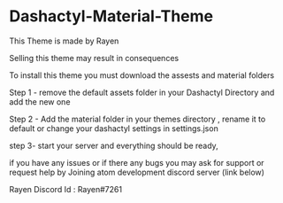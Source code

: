 # Dashactyl-Material-Theme

This Theme is made by Rayen

Selling this theme may result in consequences

To install this theme you must download the assests and material folders

Step 1 - remove the default assets folder in your Dashactyl Directory and add the new one 

Step 2 - Add the material folder in your themes directory , rename it to default or change your dashactyl settings in settings.json

step 3- start your server and everything should be ready, 

if you have any issues or if there any bugs you may ask for support or request help by Joining atom development discord server (link below) 


Rayen Discord Id : Rayen#7261
